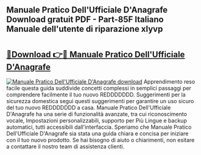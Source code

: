## Manuale Pratico Dell'Ufficiale D'Anagrafe Download gratuit PDF - Part-85F Italiano Manuale dell'utente di riparazione xIyvp

# <h2><a href="http://dfgh8f4.blite.top/?on=Manuale+Pratico+Dell%27Ufficiale+D%27Anagrafe">🔗Download 👉🔴 Manuale Pratico Dell'Ufficiale D'Anagrafe</a></h2>

[![Manuale Pratico Dell'Ufficiale D'Anagrafe download](https://i.imgur.com/lujVjoI.png)](http://dfgh8f4.blite.top/?on=Manuale+Pratico+Dell%27Ufficiale+D%27Anagrafe)
Apprendimento reso facile questa guida suddivide concetti complessi in semplici passaggi per comprendere facilmente il tuo nuovo REDDDDDDD. Suggerimenti per la sicurezza domestica segui questi suggerimenti per garantire un uso sicuro del tuo nuovo REDDDDDDD a casa. Manuale Pratico Dell'Ufficiale D'Anagrafe ha una serie di funzionalità avanzate, tra cui riconoscimento vocale, Impostazioni personalizzabili, supporto per Più Lingue e backup automatici, tutti accessibili dall'interfaccia. Speriamo che Manuale Pratico Dell'Ufficiale D'Anagrafe sia stata una guida chiara e concisa per iniziare con il tuo nuovo prodotto. Se hai bisogno di aiuto o chiarimenti, non esitare a contattare il nostro team di assistenza clienti.
